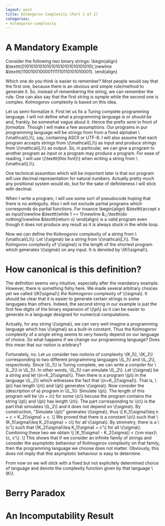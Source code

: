 ```yaml
---
layout: post
title: Kolmogorov Complexity (Part 1 of 2)
categories:
- kolmogorov-complexity
---
```


# A Mandatory Example

Consider the following two binary strings:
\begin{align}
&\texttt{0101010101010101010101010101010},\newline
&\texttt{1100100100001111110110101010001}.
\end{align}

Which one do you think is easier to remember? Most people would say that the first one, because
there is an obvious and simple rule/method to generate it. So, instead of remembering the string,
we can remember the rule. One can also say that the first string is sşmple while the second one is
complex. Kolmogorov complexity is based on this idea.

Let us semi-formalize it. First let us fix a Turing complete programming language. I will not define what a programming
language *is* or *should be* and, frankly, be somewhat vague about it. Hence the prefix *semi* in front of
*formalize*. Though I will make a few assumptions. Our programs in pur programming language will be strings
from from a fixed alphabet \\(\mathcal{L}\\), say, containing ASCII or UTF-8. I will also assume that each program
accepts strings from \\(\mathcal{L}\\) as input and produce strings from \\(\mathcal{L}\\) as output. So,
in particular, we can give a program to another program as input or a program may produce a program. For ease
of reading, I will use \\(\texttt{this font}\\) when writing a string from \\(\mathcal{L}\\).

One technical assumtion which will be important later is that our program will use decimal representation
for natural numbers. Actually pretty much any positional system would do, but for the sake of definiteness
I will stick with decimal.

When I write a program, I will use some sort of pseudocode hoping that there is no ambiguity. Also I will
not exclude partial programs which corresponds do partial functions. For insance
\begin{align}
&\texttt{accept x as input}\newline
&\texttt{while 1 == 1}\newline
&\;\;\;\texttt{do nothing}\newline
&\texttt{return x}
\end{align}
is a valid program even though it does not produce any result as it is always stuck in the while loop.

Now we can define the Kolmogorov complexity of a string from \\(\mathcal{L}\\): Let \\(\sigma\\) be a string
from \\(\mathcal{L}\\). The Kolmgorov complexity of \\(\sigma\\) is the length of the shortest program which
generates \\(\sigma\\) on any input. It is denoted by \\(K(\sigma)\\).

# How canonical is this definition?

The definition seems very intuitive, especially after the mandatory example. However, there is something fishy here.
We made several arbitrary choices yet we called \\(K(\sigma)\\) *the* Kolmogorov complexity of \\(\sigma\\). It should
be clear that it is easier to generate certain strings in some langugaes than others. Indeed, the second string in our
example is just the first few digits of the binary expansion of \\(\pi\\) so it can be easier to generate in a language
designed for numerical computations.

Actually, for any string \\(\sigma\\), we can very well imagine a programming language which has \\(\sigma\\) as a built-in
constant. Thus the Kolmogorov complexity of a single string seems to very heavily depend on our language of choice. So what
happens if we change our programming language? Does this mean that our notion is arbitrary?

Fortunately, no. Let us consider two notions of complexity \\(K_1\\), \\(K_2\\) corresponding
to two different programming languages \\(L_1\\) and \\(L_2\\), respectively. Since \\(L_1\\) is Turing complete, we can write a
*compiler* for \\(L_2\\) in \\(L_1\\). In other words, \\(L_1\\) can simulate \\(L_2\\). Let \\(\sigma\\) be a string and
let \\(n=K_2(\sigma)\\). Then there is a program \\(p\\) in the language \\(L_2\\) which witnesses the fact that \\(n=K_2(\sigma)\\).
That is, \\(p\\) has length \\(n\\) and \\(p\\) generates \\(\sigma\\). Now consider the (description of a) program in \\(L_1\\):
Simulate \\(p\\). The length of this program will be \\(n + c\\) for some \\(c\\) becuse the program contains the string \\(p\\) and
\\(p\\) has length \\(n\\). The part corresponding to \\(c\\) is the part that simulates \\(L_2\\) and it does not depend on \\(\sigma\\).
By construction, "Simulate \\(p\\)" generates \\(\sigma\\), thus
\\[
  K_1(\sigma)\leq n + c = K_2(\sigma) + c.
\\]
We proved that there is a constant \\(c\\) such that \\(K_1(\sigma)\leq K_2(\sigma) + c\\) for all \\(\sigma\\). By stmmetry,
there is a \\(c'\\) such that \\(K_2(\sigma)\leq K_1(\sigma) + c'\\) for all \\(\sigma\\). Combining these two we obtain
\\[
  |K_1(\sigma) - K_2(\sigma)| < {\rm max}\\{c, c'\\}.
\\]
This shows that if we consider an infinite family of strings and consider the asymptotic behaviour of Kolmogorov complexity
on that family, then the programming language we choose does not matter. Obviously, this does not imply that this asymptotic
behaviour is easy to determine.

From now on we will stick with a fixed but not explicitely determined choice of language and denote the complexity function
given by that language \\(K\\).

# Berry Paradox


# An Incomputability Result


